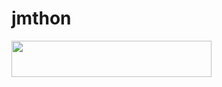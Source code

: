 # jmthon

<p align="left"><a href="https:/Aliali0772-patch-1/heroku.com/deploy?template=https://github.com/A/mus"> <img src="https://img.shields.io/badge/Deploy%20To%20Heroku-purple?style=for-the-badge&logo=heroku" width="320" height="58.45"/></a></p>
